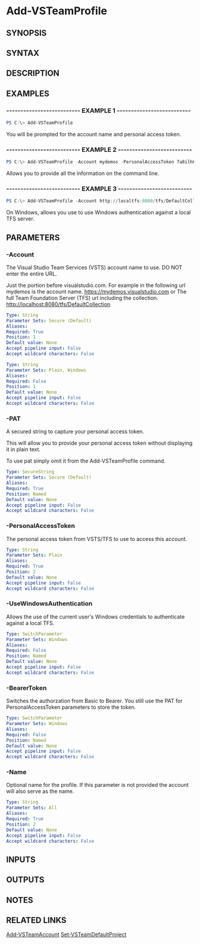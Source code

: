 <!-- #include "./common/header.md" -->

# Add-VSTeamProfile

## SYNOPSIS

<!-- #include "./synopsis/Add-VSTeamProfile.md" -->

## SYNTAX

## DESCRIPTION

## EXAMPLES

### -------------------------- EXAMPLE 1 --------------------------

```PowerShell
PS C:\> Add-VSTeamProfile
```

You will be prompted for the account name and personal access token.

### -------------------------- EXAMPLE 2 --------------------------

```PowerShell
PS C:\> Add-VSTeamProfile -Account mydemos -PersonalAccessToken 7a8ilh6db4aforlrnrqmdrxdztkjvcc4uhlh5vgbteserp3mziwnga -Version TFS2018
```

Allows you to provide all the information on the command line.

### -------------------------- EXAMPLE 3 --------------------------

```PowerShell
PS C:\> Add-VSTeamProfile -Account http://localtfs:8080/tfs/DefaultCollection -UseWindowsAuthentication
```

On Windows, allows you use to use Windows authentication against a local TFS server.

## PARAMETERS

### -Account

The Visual Studio Team Services (VSTS) account name to use.
DO NOT enter the entire URL.

Just the portion before visualstudio.com. For example in the
following url mydemos is the account name.
<https://mydemos.visualstudio.com>
or
The full Team Foundation Server (TFS) url including the collection.
<http://localhost:8080/tfs/DefaultCollection>

```yaml
Type: String
Parameter Sets: Secure (Default)
Aliases:
Required: True
Position: 1
Default value: None
Accept pipeline input: False
Accept wildcard characters: False
```

```yaml
Type: String
Parameter Sets: Plain, Windows
Aliases:
Required: False
Position: 1
Default value: None
Accept pipeline input: False
Accept wildcard characters: False
```

### -PAT

A secured string to capture your personal access token.

This will allow you to provide your personal access token
without displaying it in plain text.

To use pat simply omit it from the Add-VSTeamProfile command.

```yaml
Type: SecureString
Parameter Sets: Secure (Default)
Aliases:
Required: True
Position: Named
Default value: None
Accept pipeline input: False
Accept wildcard characters: False
```

### -PersonalAccessToken

The personal access token from VSTS/TFS to use to access this account.

```yaml
Type: String
Parameter Sets: Plain
Aliases:
Required: True
Position: 2
Default value: None
Accept pipeline input: False
Accept wildcard characters: False
```

### -UseWindowsAuthentication

Allows the use of the current user's Windows credentials to authenticate against a local TFS.

```yaml
Type: SwitchParameter
Parameter Sets: Windows
Aliases:
Required: False
Position: Named
Default value: None
Accept pipeline input: False
Accept wildcard characters: False
```

### -BearerToken

Switches the authorzation from Basic to Bearer.  You still use the PAT for PersonalAccessToken parameters to store the token.

```yaml
Type: SwitchParameter
Parameter Sets: Windows
Aliases:
Required: False
Position: Named
Default value: None
Accept pipeline input: False
Accept wildcard characters: False
```

### -Name

Optional name for the profile. If this parameter is not provided the account will also serve as the name.

```yaml
Type: String
Parameter Sets: All
Aliases:
Required: True
Position: 2
Default value: None
Accept pipeline input: False
Accept wildcard characters: False
```

<!-- #include "./params/version.md" -->

## INPUTS

## OUTPUTS

## NOTES

## RELATED LINKS

[Add-VSTeamAccount](Add-VSTeamAccount.md)
[Set-VSTeamDefaultProject](Set-VSTeamDefaultProject.md)
